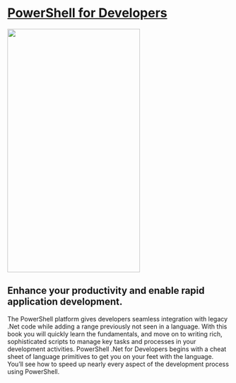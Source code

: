 <a href="http://shop.oreilly.com/product/0636920024491.do">PowerShell for Developers</a>
========================================================================================

<a href="http://shop.oreilly.com/product/0636920024491.do"><img height="550" width="300"  src="http://dougfinke.com/images/PowerShellForDevelopers.png"></a>
<h2>Enhance your productivity and enable rapid application development.</h2><p>
The PowerShell platform gives developers seamless integration with legacy .Net code while adding a range previously not seen in a language. With this book you will quickly learn the fundamentals, and move on to writing rich, sophisticated scripts to manage key tasks and processes in your development activities. PowerShell .Net for Developers begins with a cheat sheet of language primitives to get you on your feet with the language. You’ll see how to speed up nearly every aspect of the development process using PowerShell.
